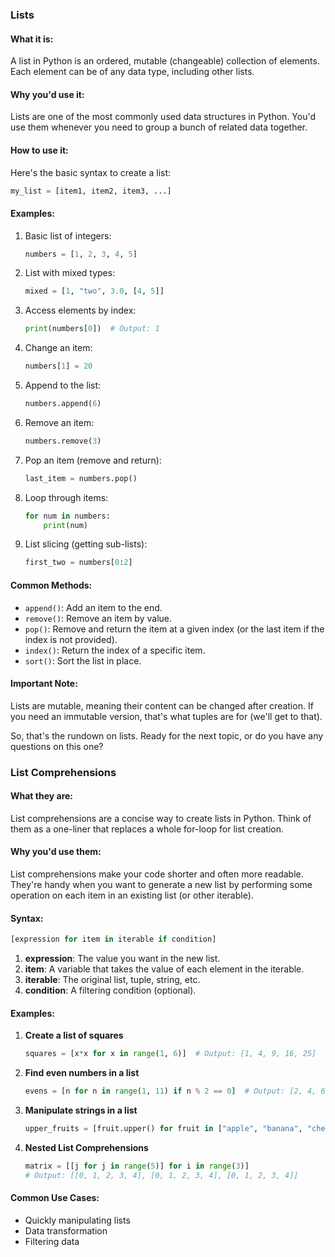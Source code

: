 ### Lists

#### What it is:
A list in Python is an ordered, mutable (changeable) collection of elements. Each element can be of any data type, including other lists.

#### Why you'd use it:
Lists are one of the most commonly used data structures in Python. You'd use them whenever you need to group a bunch of related data together.

#### How to use it:
Here's the basic syntax to create a list:
```python
my_list = [item1, item2, item3, ...]
```

#### Examples:
1. Basic list of integers:
    ```python
    numbers = [1, 2, 3, 4, 5]
    ```

2. List with mixed types:
    ```python
    mixed = [1, "two", 3.0, [4, 5]]
    ```

3. Access elements by index:
    ```python
    print(numbers[0])  # Output: 1
    ```

4. Change an item:
    ```python
    numbers[1] = 20
    ```

5. Append to the list:
    ```python
    numbers.append(6)
    ```

6. Remove an item:
    ```python
    numbers.remove(3)
    ```

7. Pop an item (remove and return):
    ```python
    last_item = numbers.pop()
    ```

8. Loop through items:
    ```python
    for num in numbers:
        print(num)
    ```

9. List slicing (getting sub-lists):
    ```python
    first_two = numbers[0:2]
    ```

#### Common Methods:
- `append()`: Add an item to the end.
- `remove()`: Remove an item by value.
- `pop()`: Remove and return the item at a given index (or the last item if the index is not provided).
- `index()`: Return the index of a specific item.
- `sort()`: Sort the list in place.

#### Important Note:
Lists are mutable, meaning their content can be changed after creation. If you need an immutable version, that's what tuples are for (we'll get to that).

So, that's the rundown on lists. Ready for the next topic, or do you have any questions on this one?

### List Comprehensions

#### What they are:
List comprehensions are a concise way to create lists in Python. Think of them as a one-liner that replaces a whole for-loop for list creation.

#### Why you'd use them:
List comprehensions make your code shorter and often more readable. They're handy when you want to generate a new list by performing some operation on each item in an existing list (or other iterable).

#### Syntax:
```python
[expression for item in iterable if condition]
```

1. **expression**: The value you want in the new list.
2. **item**: A variable that takes the value of each element in the iterable.
3. **iterable**: The original list, tuple, string, etc.
4. **condition**: A filtering condition (optional).

#### Examples:

1. **Create a list of squares**
    ```python
    squares = [x*x for x in range(1, 6)]  # Output: [1, 4, 9, 16, 25]
    ```

2. **Find even numbers in a list**
    ```python
    evens = [n for n in range(1, 11) if n % 2 == 0]  # Output: [2, 4, 6, 8, 10]
    ```

3. **Manipulate strings in a list**
    ```python
    upper_fruits = [fruit.upper() for fruit in ["apple", "banana", "cherry"]]  # Output: ['APPLE', 'BANANA', 'CHERRY']
    ```

4. **Nested List Comprehensions**
    ```python
    matrix = [[j for j in range(5)] for i in range(3)]
    # Output: [[0, 1, 2, 3, 4], [0, 1, 2, 3, 4], [0, 1, 2, 3, 4]]
    ```

#### Common Use Cases:
- Quickly manipulating lists
- Data transformation
- Filtering data